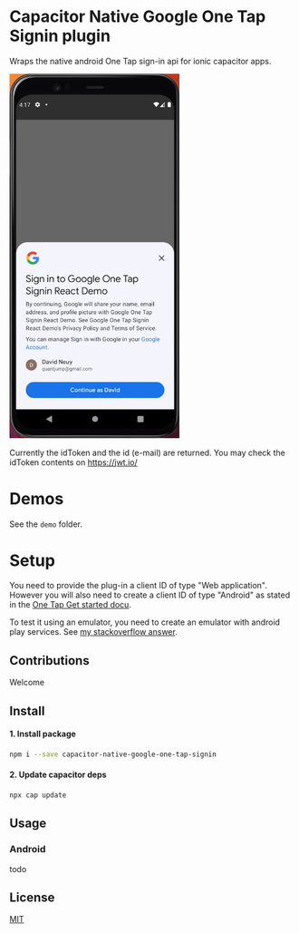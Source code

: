 # Capacitor Native Google One Tap Signin plugin

Wraps the native android One Tap sign-in api for ionic capacitor apps.

<img src="screenshots/one-tap-sign-in-demo.jpg" alt="One tap signin screenshot" width=300/>

Currently the idToken and the id (e-mail) are returned. You may check the idToken contents on https://jwt.io/

# Demos
See the `demo` folder.

# Setup
You need to provide the plug-in a client ID of type "Web application". However you will also need to create a client ID of type "Android" as stated in the [One Tap Get started docu](https://developers.google.cn/identity/one-tap/android/get-started).

To test it using an emulator, you need to create an emulator with android play services. See [my stackoverflow answer](https://stackoverflow.com/questions/71325279/missing-featurename-auth-api-credentials-begin-sign-in-version-6/75285717#75285717).

## Contributions

Welcome

## Install

#### 1. Install package

```sh
npm i --save capacitor-native-google-one-tap-signin
```

#### 2. Update capacitor deps

```sh
npx cap update
```

## Usage

### Android

todo

## License

[MIT](./LICENSE)
